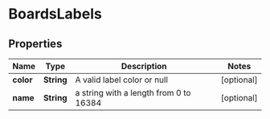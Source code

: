 # BoardsLabels

## Properties
Name | Type | Description | Notes
------------ | ------------- | ------------- | -------------
**color** | **String** | A valid label color or null |  [optional]
**name** | **String** | a string with a length from 0 to 16384 |  [optional]
